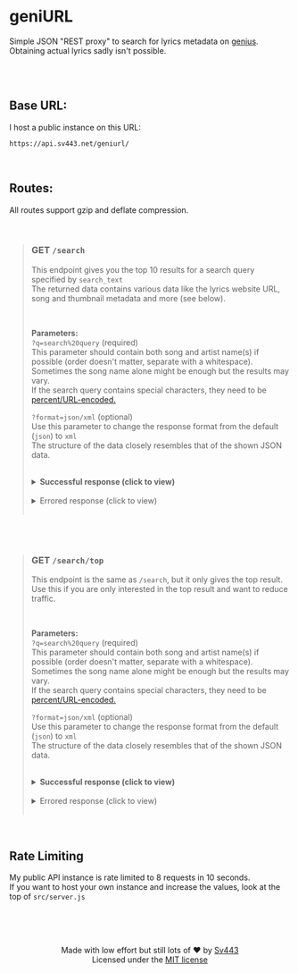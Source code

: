 # geniURL

Simple JSON "REST proxy" to search for lyrics metadata on [genius](https://genius.com/).  
Obtaining actual lyrics sadly isn't possible.

<br><br>

## Base URL:

I host a public instance on this URL:

```
https://api.sv443.net/geniurl/
```

<br>

## Routes:

All routes support gzip and deflate compression.

<br>

> ### GET `/search`
>
> This endpoint gives you the top 10 results for a search query specified by `search_text`  
> The returned data contains various data like the lyrics website URL, song and thumbnail metadata and more (see below).
>
> <br>
>
> **Parameters:**  
> `?q=search%20query` (required)  
> This parameter should contain both song and artist name(s) if possible (order doesn't matter, separate with a whitespace).  
> Sometimes the song name alone might be enough but the results may vary.  
> If the search query contains special characters, they need to be [percent/URL-encoded.](https://en.wikipedia.org/wiki/Percent-encoding)  
>   
> `?format=json/xml` (optional)  
> Use this parameter to change the response format from the default (`json`) to `xml`  
> The structure of the data closely resembles that of the shown JSON data.
>
> <br>
> <details><summary><b>Successful response (click to view)</b></summary>
>
> ```json
> {
>     "error": false,
>     "top": {
>         "url": "https://genius.com/Artist-1-song-name-lyrics",
>         "path": "/Artist-1-song-name-lyrics",
>         "meta": {
>             "title": "Song Name",
>             "fullTitle": "Song Name by Artist 1 (ft. Artist 2)",
>             "artists": "Artist 1 (ft. Artist 2)",
>             "primaryArtist": {
>                 "name": "Artist 1",
>                 "url": "https://genius.com/artists/Artist-1"
>             }
>         },
>         "resources": {
>             "thumbnail": "https://images.genius.com/8485557225af0345d2c550af8bae731b.300x300x1.png",
>             "image": "https://images.genius.com/13d7b13ef827a9f007a5d24c115b9ebb.1000x1000x1.png"
>         },
>         "lyricsState": "complete",
>         "id": 42069
>     },
>     "all": [
>         "// This array contains 10 objects with the same structure as 'top', sorted best match first",
>         "// The first item of this array is exactly the same as 'top'"
>     ],
>     "timestamp": 1234567890123
> }
> ```
>
> </details>
> <br>
> <details><summary>Errored response (click to view)</summary>
>
> ```json
> {
>     "error": true,
>     "message": "Something went wrong",
>     "timestamp": 1234567890123
> }
> ```
>
> </details><br>

<br><br>

> ### GET `/search/top`
>
> This endpoint is the same as `/search`, but it only gives the top result.  
> Use this if you are only interested in the top result and want to reduce traffic.
>
> <br>
>
> **Parameters:**  
> `?q=search%20query` (required)  
> This parameter should contain both song and artist name(s) if possible (order doesn't matter, separate with a whitespace).  
> Sometimes the song name alone might be enough but the results may vary.  
> If the search query contains special characters, they need to be [percent/URL-encoded.](https://en.wikipedia.org/wiki/Percent-encoding)  
>   
> `?format=json/xml` (optional)  
> Use this parameter to change the response format from the default (`json`) to `xml`  
> The structure of the data closely resembles that of the shown JSON data.
>
> <br>
> <details><summary><b>Successful response (click to view)</b></summary>
>
> ```json
> {
>     "error": false,
>     "url": "https://genius.com/Artist-1-song-name-lyrics",
>     "path": "/Artist-1-song-name-lyrics",
>     "meta": {
>         "title": "Song Name",
>         "fullTitle": "Song Name by Artist 1 (ft. Artist 2)",
>         "artists": "Artist 1 (ft. Artist 2)",
>         "primaryArtist": {
>             "name": "Artist 1",
>             "url": "https://genius.com/artists/Artist-1"
>         }
>     },
>     "resources": {
>         "thumbnail": "https://images.genius.com/8485557225af0345d2c550af8bae731b.300x300x1.png",
>         "image": "https://images.genius.com/13d7b13ef827a9f007a5d24c115b9ebb.1000x1000x1.png"
>     },
>     "lyricsState": "complete",
>     "id": 42069,
>     "timestamp": 1234567890123
> }
> ```
>
> </details>
> <br>
> <details><summary>Errored response (click to view)</summary>
>
> ```json
> {
>     "error": true,
>     "message": "Something went wrong",
>     "timestamp": 1234567890123
> }
> ```
>
> </details><br>

<br>

## Rate Limiting

My public API instance is rate limited to 8 requests in 10 seconds.  
If you want to host your own instance and increase the values, look at the top of `src/server.js`

<br><br><br>

<div align="center" style="text-align:center;">

Made with low effort but still lots of ❤️ by [Sv443](https://sv443.net/)  
Licensed under the [MIT license](./LICENSE.txt#readme)

</div>
